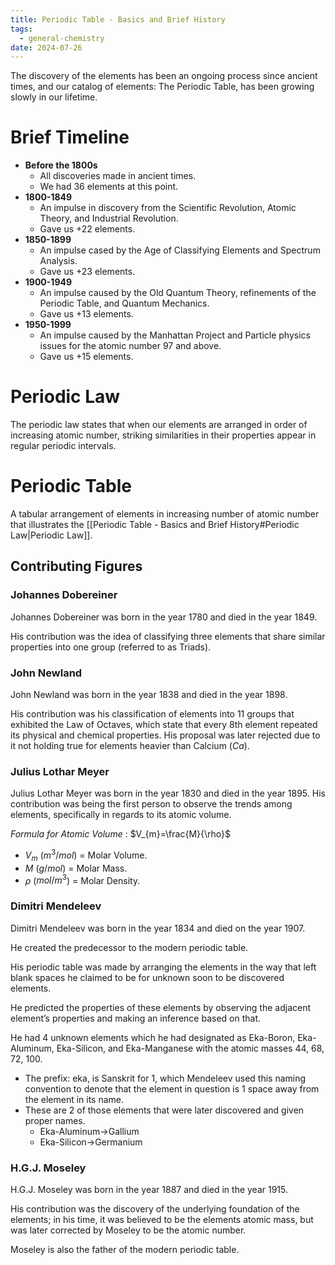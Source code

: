 ```yaml
---
title: Periodic Table - Basics and Brief History
tags:
  - general-chemistry
date: 2024-07-26
---
```

The discovery of the elements has been an ongoing process since ancient times, and our catalog of elements: The Periodic Table, has been growing slowly in our lifetime.
# Brief Timeline
- **Before the 1800s**
	- All discoveries made in ancient times.
	- We had 36 elements at this point.
- **1800-1849**
	- An impulse in discovery from the Scientific Revolution, Atomic Theory, and Industrial Revolution.
	- Gave us +22 elements.
- **1850-1899**
	- An impulse cased by the Age of Classifying Elements and Spectrum Analysis.
	- Gave us +23 elements.
- **1900-1949**
	- An impulse caused by the Old Quantum Theory, refinements of the Periodic Table, and Quantum Mechanics.
	- Gave us +13 elements.
- **1950-1999**
	- An impulse caused by the Manhattan Project and Particle physics issues for the atomic number 97 and above.
	- Gave us +15 elements.
# Periodic Law
The periodic law states that when our elements are arranged in order of increasing atomic number, striking similarities in their properties appear in regular periodic intervals.
# Periodic Table
A tabular arrangement of elements in increasing number of atomic number that illustrates the [[Periodic Table - Basics and Brief History#Periodic Law|Periodic Law]].
## Contributing Figures
### Johannes Dobereiner
Johannes Dobereiner was born in the year 1780 and died in the year 1849.

His contribution was the idea of classifying three elements that share similar properties into one group (referred to as Triads).
### John Newland
John Newland was born in the year 1838 and died in the year 1898.

His contribution was his classification of elements into 11 groups that exhibited the Law of Octaves, which state that every 8th element repeated its physical and chemical properties.
His proposal was later rejected due to it not holding true for elements heavier than Calcium ($Ca$).
### Julius Lothar Meyer
Julius Lothar Meyer was born in the year 1830 and died in the year 1895.
His contribution was being the first person to observe the trends among elements, specifically in regards to its atomic volume.

*Formula for Atomic Volume* : $V_{m}=\frac{M}{\rho}$
- $V_{m}$ ($m^3/mol$) = Molar Volume.
- $M$ ($g/mol$) = Molar Mass.
- $\rho$ ($mol/m^3$) = Molar Density.
### Dimitri Mendeleev
Dimitri Mendeleev was born in the year 1834 and died on the year 1907.

He created the predecessor to the modern periodic table.

His periodic table was made by arranging the elements in the way that left blank spaces he claimed to be for unknown soon to be discovered elements.

He predicted the properties of these elements by observing the adjacent element’s properties and making an inference based on that.

He had 4 unknown elements which he had designated as Eka-Boron, Eka-Aluminum, Eka-Silicon, and Eka-Manganese with the atomic masses 44, 68, 72, 100.
- The prefix: eka, is Sanskrit for 1, which Mendeleev used this naming convention to denote that the element in question is 1 space away from the element in its name.
- These are 2 of those elements that were later discovered and given proper names.
	- Eka-Aluminum$\rightarrow$Gallium
	- Eka-Silicon$\rightarrow$Germanium
### H.G.J. Moseley
H.G.J. Moseley was born in the year 1887 and died in the year 1915.

His contribution was the discovery of the underlying foundation of the elements; in his time, it was believed to be the elements atomic mass, but was later corrected by Moseley to be the atomic number.

Moseley is also the father of the modern periodic table.